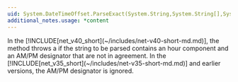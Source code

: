 ```yaml
---
uid: System.DateTimeOffset.ParseExact(System.String,System.String[],System.IFormatProvider,System.Globalization.DateTimeStyles)
additional_notes.usage: *content
---
```


<p>In the [!INCLUDE[net_v40_short](~/includes/net-v40-short-md.md)], the <xref href="erload:System.DateTimeOffset.ParseExact"></xref> method throws a <xref href="System.FormatException"></xref> if the string to be parsed contains an hour component and an AM/PM designator that are not in agreement. In the [!INCLUDE[net_v35_short](~/includes/net-v35-short-md.md)] and earlier versions, the AM/PM designator is ignored.</p>


